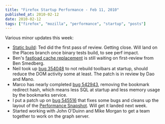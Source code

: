 ```yaml
---
title: "Firefox Startup Performance - Feb 11, 2010"
published_at: 2010-02-12
date: 2010-02-12
tags: ["firefox", "mozilla", "performance", "startup", "posts"]
---
```

Various minor updates this week:

*   [Static build](https://bugzilla.mozilla.org/show_bug.cgi?id=525013): Ted did the first pass of review. Getting close. Will land on the Places branch once binary tests build, to see perf impact.
*   Ben's [fastload cache replacement](https://bugzilla.mozilla.org/show_bug.cgi?id=520309) is still waiting on first-review from Ben Smedberg.
*   Neil took up [bug 354048](https://bugzilla.mozilla.org/show_bug.cgi?id=354048) to not rebuild toolbars at startup, should reduce the DOM activity some at least. The patch is in review by Dao and Mano.
*   Marco has nearly completed [bug 542943](https://bugzilla.mozilla.org/show_bug.cgi?id=542943), removing the bookmark redirect hash, which means less SQL at startup and less memory usage by the bookmarks service.
*   I put a patch up on [bug 545516](https://bugzilla.mozilla.org/show_bug.cgi?id=545516) that fixes some bugs and cleans up the layout of the [Performance Snapshot](http://graphs.mozilla.org/dashboard/snapshot/). Will get it landed next week.
*   Started working with John O'Duinn and Mike Morgan to get a team together to work on the graph server.